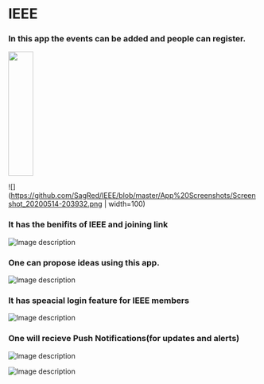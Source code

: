 # IEEE
### In this app the events can be added and people can register.
<img src="https://github.com/SagRed/IEEE/blob/master/App%20Screenshots/Screenshot_20200514-203932.png"  width="50" height="250">

![](https://github.com/SagRed/IEEE/blob/master/App%20Screenshots/Screenshot_20200514-203932.png | width=100)


### It has the benifits of IEEE and joining link


![Image description](https://github.com/SagRed/IEEE/blob/master/App%20Screenshots/Screenshot_20200514-203937.png)



### One can propose ideas using this app.


![Image description](https://github.com/SagRed/IEEE/blob/master/App%20Screenshots/Screenshot_20200514-203942.png)


### It has speacial login feature for IEEE members



![Image description](https://github.com/SagRed/IEEE/blob/master/App%20Screenshots/Screenshot_20200514-203946.png)




### One will recieve Push Notifications(for updates and alerts)



![Image description](https://github.com/SagRed/IEEE/blob/master/App%20Screenshots/Screenshot_20200514-232618.png)


![Image description](https://github.com/SagRed/IEEE/blob/master/App%20Screenshots/Screenshot_20200514-232627.png)
